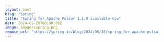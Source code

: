 ```yaml
---
layout: post
blog: "Spring"
title: "Spring for Apache Pulsar 1.1.0 available now"
date: 2024-05-20T00:00:00Z
image: images/spring.png
remote_url: "https://spring.io/blog/2024/05/20/spring-for-apache-pulsar-1-1-0-available-now"
---
```

